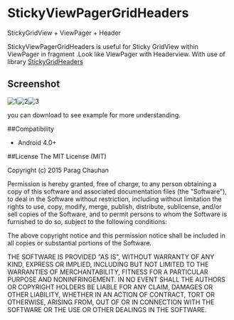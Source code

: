 # StickyViewPagerGridHeaders
StickyGridView + ViewPager + Header



StickyViewPagerGridHeaders is useful for Sticky GridView within ViewPager in fragment .Look like ViewPager with Headerview.
With use of library [StickyGridHeaders][1] 


## Screenshot

![1](https://raw.githubusercontent.com/pchauhan/StickyViewPagerGridHeaders/master/Screenshots/ScreenOne.png)![2](https://raw.githubusercontent.com/pchauhan/StickyViewPagerGridHeaders/master/Screenshots/Screenhalfscroll.png)![3](https://raw.githubusercontent.com/pchauhan/StickyViewPagerGridHeaders/master/Screenshots/Screenfullscroll.png)



you can download to see example  for more understanding.

##Compatibility

 - Android 4.0+
 

##License
The MIT License (MIT)

Copyright (c) 2015 Parag Chauhan

Permission is hereby granted, free of charge, to any person obtaining a copy
of this software and associated documentation files (the "Software"), to deal
in the Software without restriction, including without limitation the rights
to use, copy, modify, merge, publish, distribute, sublicense, and/or sell
copies of the Software, and to permit persons to whom the Software is
furnished to do so, subject to the following conditions:

The above copyright notice and this permission notice shall be included in
all copies or substantial portions of the Software.

THE SOFTWARE IS PROVIDED "AS IS", WITHOUT WARRANTY OF ANY KIND, EXPRESS OR
IMPLIED, INCLUDING BUT NOT LIMITED TO THE WARRANTIES OF MERCHANTABILITY,
FITNESS FOR A PARTICULAR PURPOSE AND NONINFRINGEMENT. IN NO EVENT SHALL THE
AUTHORS OR COPYRIGHT HOLDERS BE LIABLE FOR ANY CLAIM, DAMAGES OR OTHER
LIABILITY, WHETHER IN AN ACTION OF CONTRACT, TORT OR OTHERWISE, ARISING FROM,
OUT OF OR IN CONNECTION WITH THE SOFTWARE OR THE USE OR OTHER DEALINGS IN
THE SOFTWARE.

 [1]: https://github.com/TonicArtos/StickyGridHeaders
